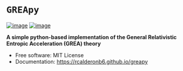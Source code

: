 # `GREApy`


[![image](https://img.shields.io/pypi/v/greapy.svg)](https://pypi.python.org/pypi/greapy)
[![image](https://img.shields.io/conda/vn/conda-forge/greapy.svg)](https://anaconda.org/conda-forge/greapy)


**A simple python-based implementation of the General Relativistic Entropic Acceleration (GREA) theory**


-   Free software: MIT License
-   Documentation: https://rcalderonb6.github.io/greapy
    

<!-- ## Features -->

<!-- -   TODO -->
